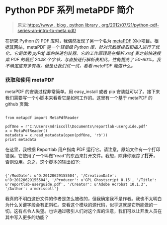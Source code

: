 # Python PDF 系列 metaPDF 简介

> 原文:[https://www . blog . python library . org/2012/07/21/python-pdf-series-an-intro-to-meta pdf/](https://www.blog.pythonlibrary.org/2012/07/21/python-pdf-series-an-intro-to-metapdf/)

在研究 Python 的 PDF 库时，我偶然发现了另一个名为 [metaPDF](https://github.com/aanari/metaPdf) 的小项目。根据其网站，metaPDF 是一个*轻量级 Python 库，针对元数据提取和插入进行了优化，它是优秀 pyPdf 库的快速包装器。它的工作原理是在解析 xref 表之前快速搜索 PDF 的最后 2048 个字节，与直接逐行解析表相比，性能提高了 50-60%。我不确定这有多有用，但是让我们试一试，看看 metaPDF 能做什么。*

### 获取和使用 metaPDF

metaPDF 的安装过程非常简单。用 easy_install 或者 pip 安装就可以了。接下来我们需要写一个小脚本来看看它是如何工作的。这里有一个基于 metaPDF 的 github 页面:

```

from metapdf import MetaPdfReader

pdfOne = r'C:\Users\mdriscoll\Documents\reportlab-userguide.pdf'
x = MetaPdfReader()
metadata = x.read_metadata(open(pdfOne, 'rb'))
print metadata

```

在这里，我根据 Reportlab 用户指南 PDF 运行它。请注意，原始文件有一个打印错误，它使用了一个叫做“read”的东西来打开文件。我想，除非你跟踪了**打开**，否则没用。总之，这个脚本的输出如下:

```

{'/ModDate': u'D:20120629155504', '/CreationDate': u'D:20120629155504', '/Producer': u'GPL Ghostscript 8.15', '/Title': u'reportlab-userguide.pdf', '/Creator': u'Adobe Acrobat 10.1.3', '/Author': u'mdriscoll'}

```

我真的不明白这份文件的作者是怎么被改的，但我确定我不是作者。我也不太明白为什么关键字段会有正斜杠。查看这个模块的源代码，似乎这就是它所能做的一切。这有点令人失望。也许通过吸引人们对这个库的注意，我们可以让开发人员在其中写入更多的功能？